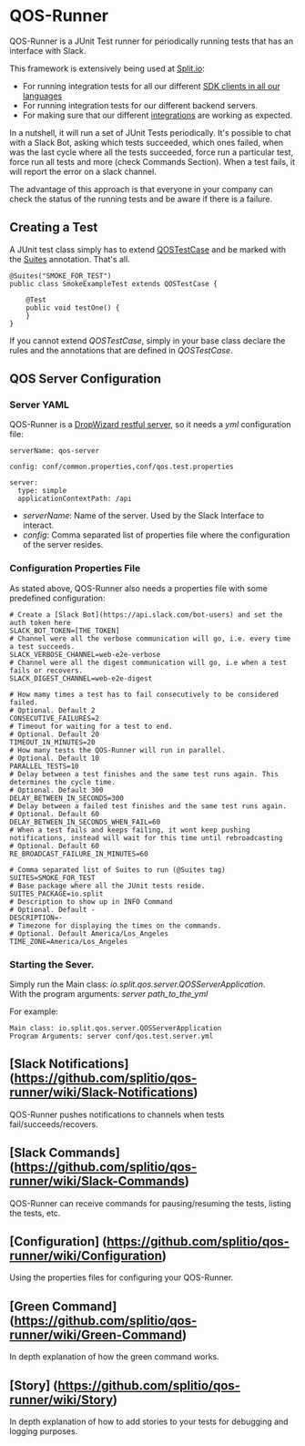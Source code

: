 # QOS-Runner

QOS-Runner is a JUnit Test runner for periodically running tests that has an interface with Slack.

This framework is extensively being used at [Split.io](http://www.split.io/):
* For running integration tests for all our different [SDK clients in all our languages](http://docs.split.io/docs/sdk-overview)
* For running integration tests for our different backend servers.
* For making sure that our different [integrations](http://docs.split.io/docs/integrations-overview) are working as expected.

In a nutshell, it will run a set of JUnit Tests periodically. It's possible to chat with a Slack Bot, asking which tests succeeded, which ones failed, when was the last cycle where all the tests succeeded, force run a particular test, force run all tests and more (check Commands Section). When a test fails, it will report the error on a slack channel.

The advantage of this approach is that everyone in your company can check the status of the running tests and be aware if there is a failure.

## Creating a Test

A JUnit test class simply has to extend [QOSTestCase](https://github.com/splitio/qos-runner/blob/438472cdc8b006ebcf8389266580d725f4299064/src/main/java/io/split/qos/server/testcase/QOSTestCase.java) and be marked with the [Suites](https://github.com/splitio/qos-runner/blob/2aab861af237e34a9c1009bd5b5ae1f98ad09bb5/src/main/java/io/split/testrunner/util/Suites.java) annotation. That's all.

```
@Suites("SMOKE_FOR_TEST")
public class SmokeExampleTest extends QOSTestCase {

    @Test
    public void testOne() {
    }
}
```
If you cannot extend _QOSTestCase_, simply in your base class declare the rules and the annotations that are defined in _QOSTestCase_.

## QOS Server Configuration

### Server YAML

QOS-Runner is a [DropWizard restful server](http://www.dropwizard.io/1.0.5/docs/), so it needs a _yml_ configuration file:
```
serverName: qos-server

config: conf/common.properties,conf/qos.test.properties

server:
  type: simple
  applicationContextPath: /api
```
* _serverName_: Name of the server. Used by the Slack Interface to interact.
* _config_: Comma separated list of properties file where the configuration of the server resides.

### Configuration Properties File

As stated above, QOS-Runner also needs a properties file with some predefined configuration:
```
# Create a [Slack Bot](https://api.slack.com/bot-users) and set the auth token here
SLACK_BOT_TOKEN=[THE_TOKEN]
# Channel were all the verbose communication will go, i.e. every time a test succeeds.
SLACK_VERBOSE_CHANNEL=web-e2e-verbose
# Channel were all the digest communication will go, i.e when a test fails or recovers.
SLACK_DIGEST_CHANNEL=web-e2e-digest

# How mamy times a test has to fail consecutively to be considered failed.
# Optional. Default 2
CONSECUTIVE_FAILURES=2
# Timeout for waiting for a test to end.
# Optional. Default 20
TIMEOUT_IN_MINUTES=20
# How many tests the QOS-Runner will run in parallel.
# Optional. Default 10
PARALLEL_TESTS=10
# Delay between a test finishes and the same test runs again. This determines the cycle time.
# Optional. Default 300
DELAY_BETWEEN_IN_SECONDS=300
# Delay between a failed test finishes and the same test runs again.
# Optional. Default 60
DELAY_BETWEEN_IN_SECONDS_WHEN_FAIL=60
# When a test fails and keeps failing, it wont keep pushing notifications, instead will wait for this time until rebroadcasting
# Optional. Default 60
RE_BROADCAST_FAILURE_IN_MINUTES=60

# Comma separated list of Suites to run (@Suites tag)
SUITES=SMOKE_FOR_TEST
# Base package where all the JUnit tests reside.
SUITES_PACKAGE=io.split
# Description to show up in INFO Command
# Optional. Default -
DESCRIPTION=-
# Timezone for displaying the times on the commands.
# Optional. Default America/Los_Angeles
TIME_ZONE=America/Los_Angeles
```

### Starting the Sever.

Simply run the Main class: _io.split.qos.server.QOSServerApplication_.  
With the program arguments: _server path_to_the_yml_

For example:
```
Main class: io.split.qos.server.QOSServerApplication
Program Arguments: server conf/qos.test.server.yml
```

## [Slack Notifications] (https://github.com/splitio/qos-runner/wiki/Slack-Notifications)

QOS-Runner pushes notifications to channels when tests fail/succeeds/recovers.

## [Slack Commands] (https://github.com/splitio/qos-runner/wiki/Slack-Commands)

QOS-Runner can receive commands for pausing/resuming the tests, listing the tests, etc.

## [Configuration] (https://github.com/splitio/qos-runner/wiki/Configuration)

Using the properties files for configuring your QOS-Runner.

## [Green Command] (https://github.com/splitio/qos-runner/wiki/Green-Command)

In depth explanation of how the green command works.

## [Story] (https://github.com/splitio/qos-runner/wiki/Story)

In depth explanation of how to add stories to your tests for debugging and logging purposes.
